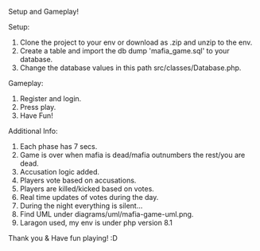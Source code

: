 Setup and Gameplay!

Setup: 

1. Clone the project to your env or download as .zip and unzip to the env.
2. Create a table and import the db dump 'mafia_game.sql' to your database.
3. Change the database values in this path src/classes/Database.php.

Gameplay:

1. Register and login.
2. Press play.
3. Have Fun!

Additional Info:

1. Each phase has 7 secs.
2. Game is over when mafia is dead/mafia outnumbers the rest/you are dead.
3. Accusation logic added.
4. Players vote based on accusations.
5. Players are killed/kicked based on votes.
6. Real time updates of votes during the day.
7. During the night everything is silent...
8. Find UML under diagrams/uml/mafia-game-uml.png.
9. Laragon used, my env is under php version 8.1



Thank you & Have fun playing! :D
